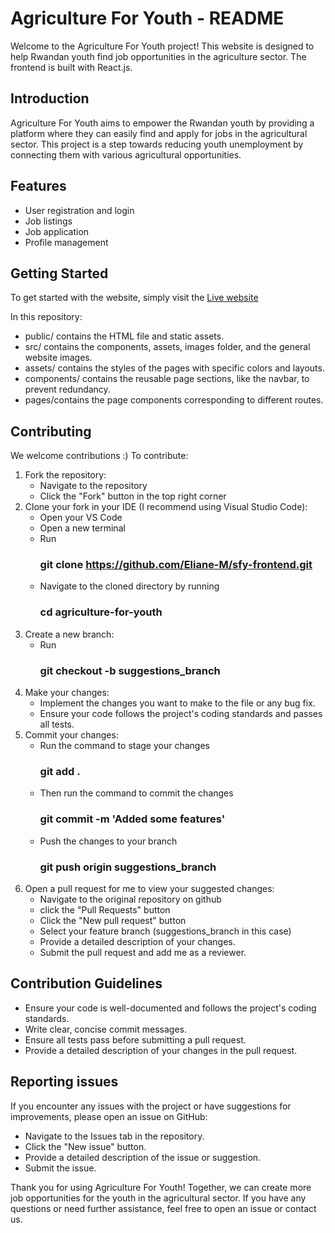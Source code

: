 # Agriculture For Youth - README

Welcome to the Agriculture For Youth project! This website is designed to help Rwandan youth find job opportunities in the agriculture sector. The frontend is built with React.js.

## Introduction

Agriculture For Youth aims to empower the Rwandan youth by providing a platform where they can easily find and apply for jobs in the agricultural sector. This project is a step towards reducing youth unemployment by connecting them with various agricultural opportunities.

## Features

- User registration and login
- Job listings
- Job application
- Profile management

## Getting Started
To get started with the website, simply visit the [Live website](https://sfy-frontend-app.vercel.app/courses)

In this repository: 
- public/ contains the HTML file and static assets.
- src/ contains the components, assets, images folder, and the general website images.
- assets/ contains the styles of the pages with specific colors and layouts.
- components/ contains the reusable page sections, like the navbar, to prevent redundancy.
- pages/contains the page components corresponding to different routes.


## Contributing

We welcome contributions :) To contribute:
1) Fork the repository:
   - Navigate to the repository
   - Click the "Fork" button in the top right corner
2) Clone your fork in your IDE (I recommend using Visual Studio Code):
   - Open your VS Code
   - Open a new terminal
   - Run
     ### git clone https://github.com/Eliane-M/sfy-frontend.git
   - Navigate to the cloned directory by running
     ### cd agriculture-for-youth
3) Create a new branch:
   - Run
     ### git checkout -b suggestions_branch
4) Make your changes:
   - Implement the changes you want to make to the file or any bug fix.
   - Ensure your code follows the project's coding standards and passes all tests.
5) Commit your changes:
   - Run the command to stage your changes
     ### git add .
   - Then run the command to commit the changes
     ### git commit -m 'Added some features'
   - Push the changes to your branch
     ### git push origin suggestions_branch
6) Open a pull request for me to view your suggested changes:
   - Navigate to the original repository on github
   - click the "Pull Requests" button
   - Click the "New pull request" button
   - Select your feature branch (suggestions_branch in this case)
   - Provide a detailed description of your changes.
   - Submit the pull request and add me as a reviewer.
  
## Contribution Guidelines
- Ensure your code is well-documented and follows the project's coding standards.
- Write clear, concise commit messages.
- Ensure all tests pass before submitting a pull request.
- Provide a detailed description of your changes in the pull request.


## Reporting issues
If you encounter any issues with the project or have suggestions for improvements, please open an issue on GitHub:

- Navigate to the Issues tab in the repository.
- Click the "New issue" button.
- Provide a detailed description of the issue or suggestion.
- Submit the issue.

Thank you for using Agriculture For Youth! Together, we can create more job opportunities for the youth in the agricultural sector.
If you have any questions or need further assistance, feel free to open an issue or contact us.
 

